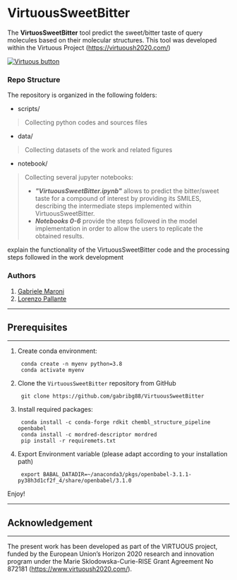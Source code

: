 # VirtuousSweetBitter

The **VirtuosSweetBitter** tool predict the sweet/bitter taste of query molecules based on their molecular structures. This tool was developed within the Virtuous Project (https://virtuoush2020.com/)

[![Virtuous button][Virtuous_image]][Virtuous link]

[Virtuous_image]: https://virtuoush2020.com/wp-content/uploads/2021/02/V_logo_h.png
[Virtuous link]: https://virtuoush2020.com/


### Repo Structure
The repository is organized in the following folders:

- scripts/
>Collecting python codes and sources files 

- data/
> Collecting datasets of the work and related figures

- notebook/
> Collecting several jupyter notebooks: 
> - ***"VirtuousSweetBitter.ipynb"*** allows to predict the bitter/sweet taste for a compound of interest by providing its SMILES, describing the                intermediate steps implemented within VirtuousSweetBitter.
> - ***Notebooks 0-6*** provide the steps followed in the model implementation in order to allow the users to replicate the obtained results.
 
 explain the functionality of the VirtuousSweetBitter code and the processing steps followed in the work development


### Authors
1. [Gabriele Maroni](https://github.com/gabribg88)
2. [Lorenzo Pallante](https://github.com/lorenzopallante)

----------------
## Prerequisites
----------------

1. Create conda environment:

        conda create -n myenv python=3.8
        conda activate myenv

2. Clone the `VirtuousSweetBitter` repository from GitHub

        git clone https://github.com/gabribg88/VirtuousSweetBitter

3. Install required packages:

        conda install -c conda-forge rdkit chembl_structure_pipeline openbabel
        conda install -c mordred-descriptor mordred
        pip install -r requiremets.txt

4. Export Environment variable (please adapt according to your installation path)

        export BABAL_DATADIR=~/anaconda3/pkgs/openbabel-3.1.1-py38h3d1cf2f_4/share/openbabel/3.1.0


Enjoy! 

------------------
## Acknowledgement
------------------

The present work has been developed as part of the VIRTUOUS project, funded by the European Union’s Horizon 2020 research and innovation program under the Marie Sklodowska-Curie-RISE Grant Agreement No 872181 (https://www.virtuoush2020.com/).
